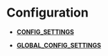 # Configuration<a name="ZH-CN_TOPIC_0245374835"></a>

-   **[CONFIG\_SETTINGS](CONFIG_SETTINGS.md)**

-   **[GLOBAL\_CONFIG\_SETTINGS](GLOBAL_CONFIG_SETTINGS.md)**
